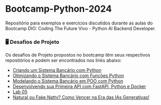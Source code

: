 # Bootcamp-Python-2024
Repositório para exemplos e exercícios discutidos durante as aulas do Bootcamp DIO: Coding The Future Vivo - Python AI Backend Developer.

### 🖥️ Desafios de Projeto
Os desafios de Projeto propostos no bootcamp têm seus respectivos repositórios e podem ser encontrados nos links abaixo:
- [Criando um Sistema Bancário com Python](https://github.com/aduarte09/dio-lab-sistema-banco)
- [Otimizando o Sistema Bancário com Funções Python](https://github.com/aduarte09/dio-lab-sistema-banco-otimizado)
- [Modelando o Sistema Bancário em POO com Python](https://github.com/aduarte09/dio-lab-sistema-banco-poo)
- [Desenvolvendo sua Primeira API com FastAPI, Python e Docker](https://github.com/aduarte09/dio-lab-fastapi)
- [Lab 05]()
- [Natural ou Fake Natty? Como Vencer na Era das IAs Generativas!](https://github.com/aduarte09/dio-lab-ias-generativas)
